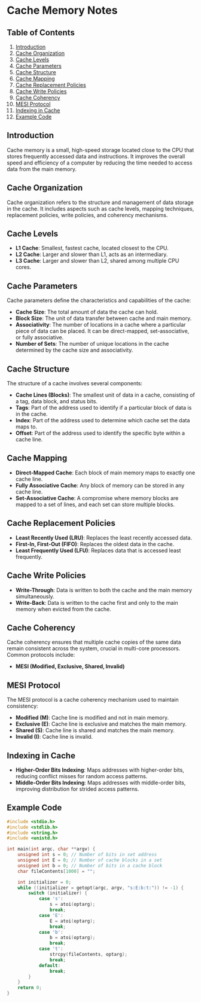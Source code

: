 # Cache Memory Notes

## Table of Contents
1. [Introduction](#introduction)
2. [Cache Organization](#cache-organization)
3. [Cache Levels](#cache-levels)
4. [Cache Parameters](#cache-parameters)
5. [Cache Structure](#cache-structure)
6. [Cache Mapping](#cache-mapping)
7. [Cache Replacement Policies](#cache-replacement-policies)
8. [Cache Write Policies](#cache-write-policies)
9. [Cache Coherency](#cache-coherency)
10. [MESI Protocol](#mesi-protocol)
11. [Indexing in Cache](#indexing-in-cache)
12. [Example Code](#example-code)

## Introduction
Cache memory is a small, high-speed storage located close to the CPU that stores frequently accessed data and instructions. It improves the overall speed and efficiency of a computer by reducing the time needed to access data from the main memory.

## Cache Organization
Cache organization refers to the structure and management of data storage in the cache. It includes aspects such as cache levels, mapping techniques, replacement policies, write policies, and coherency mechanisms.

## Cache Levels
- **L1 Cache**: Smallest, fastest cache, located closest to the CPU.
- **L2 Cache**: Larger and slower than L1, acts as an intermediary.
- **L3 Cache**: Larger and slower than L2, shared among multiple CPU cores.

## Cache Parameters
Cache parameters define the characteristics and capabilities of the cache:
- **Cache Size**: The total amount of data the cache can hold.
- **Block Size**: The unit of data transfer between cache and main memory.
- **Associativity**: The number of locations in a cache where a particular piece of data can be placed. It can be direct-mapped, set-associative, or fully associative.
- **Number of Sets**: The number of unique locations in the cache determined by the cache size and associativity.

## Cache Structure
The structure of a cache involves several components:
- **Cache Lines (Blocks)**: The smallest unit of data in a cache, consisting of a tag, data block, and status bits.
- **Tags**: Part of the address used to identify if a particular block of data is in the cache.
- **Index**: Part of the address used to determine which cache set the data maps to.
- **Offset**: Part of the address used to identify the specific byte within a cache line.

## Cache Mapping
- **Direct-Mapped Cache**: Each block of main memory maps to exactly one cache line.
- **Fully Associative Cache**: Any block of memory can be stored in any cache line.
- **Set-Associative Cache**: A compromise where memory blocks are mapped to a set of lines, and each set can store multiple blocks.

## Cache Replacement Policies
- **Least Recently Used (LRU)**: Replaces the least recently accessed data.
- **First-In, First-Out (FIFO)**: Replaces the oldest data in the cache.
- **Least Frequently Used (LFU)**: Replaces data that is accessed least frequently.

## Cache Write Policies
- **Write-Through**: Data is written to both the cache and the main memory simultaneously.
- **Write-Back**: Data is written to the cache first and only to the main memory when evicted from the cache.

## Cache Coherency
Cache coherency ensures that multiple cache copies of the same data remain consistent across the system, crucial in multi-core processors. Common protocols include:
- **MESI (Modified, Exclusive, Shared, Invalid)**

## MESI Protocol
The MESI protocol is a cache coherency mechanism used to maintain consistency:
- **Modified (M)**: Cache line is modified and not in main memory.
- **Exclusive (E)**: Cache line is exclusive and matches the main memory.
- **Shared (S)**: Cache line is shared and matches the main memory.
- **Invalid (I)**: Cache line is invalid.

## Indexing in Cache
- **Higher-Order Bits Indexing**: Maps addresses with higher-order bits, reducing conflict misses for random access patterns.
- **Middle-Order Bits Indexing**: Maps addresses with middle-order bits, improving distribution for strided access patterns.

## Example Code
```c
#include <stdio.h>
#include <stdlib.h>
#include <string.h>
#include <unistd.h>

int main(int argc, char **argv) {
    unsigned int s = 0; // Number of bits in set address
    unsigned int E = 0; // Number of cache blocks in a set
    unsigned int b = 0; // Number of bits in a cache block
    char fileContents[1000] = "";

    int initializer = 0;
    while ((initializer = getopt(argc, argv, "s:E:b:t:")) != -1) {
        switch (initializer) {
            case 's':
                s = atoi(optarg);
                break;
            case 'E':
                E = atoi(optarg);
                break;
            case 'b':
                b = atoi(optarg);
                break;
            case 't':
                strcpy(fileContents, optarg);
                break;
            default:
                break;
        }
    }
    return 0;
}
